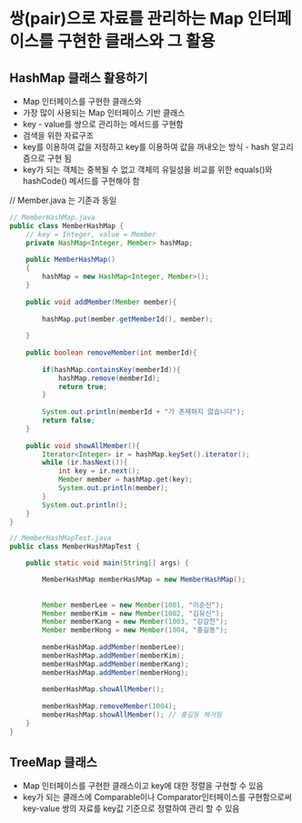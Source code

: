 # 쌍(pair)으로 자료를 관리하는 Map 인터페이스를 구현한 클래스와 그 활용
## HashMap 클래스 활용하기
- Map 인터페이스를 구현한 클래스와
- 가장 많이 사용되는 Map 인터페이스 기반 클래스
- key - value를 쌍으로 관리하는 메서드를 구현함
- 검색을 위한 자료구조
- key를 이용하여 값을 저정하고 key를 이용하여 값을 꺼내오는 방식 - hash 알고리즘으로 구현 됨
- key가 되는 객체는 중복될 수 없고 객체의 유일성을 비교를 위한 equals()와 hashCode() 메서드를 구현해야 함

// Member.java 는 기존과 동일

```java
// MemberHashMap.java
public class MemberHashMap {
    // key = Integer, value = Member
	private HashMap<Integer, Member> hashMap;
	
	public MemberHashMap()
	{
		hashMap = new HashMap<Integer, Member>();
	}
	
	public void addMember(Member member){
		
		hashMap.put(member.getMemberId(), member);
		
	}
	
	public boolean removeMember(int memberId){
		
		if(hashMap.containsKey(memberId)){
			hashMap.remove(memberId);
			return true;
		}
		
		System.out.println(memberId + "가 존재하지 않습니다");
		return false;
	}
	
	public void showAllMember(){
		Iterator<Integer> ir = hashMap.keySet().iterator();
		while (ir.hasNext()){
			int key = ir.next();
			Member member = hashMap.get(key);
			System.out.println(member);
		}	
		System.out.println();
	}
}
```

```java
// MemberHashMapTest.java
public class MemberHashMapTest {

	public static void main(String[] args) {

		MemberHashMap memberHashMap = new MemberHashMap();
		
		
		Member memberLee = new Member(1001, "이순신");
		Member memberKim = new Member(1002, "김유신");
		Member memberKang = new Member(1003, "강감찬");
		Member memberHong = new Member(1004, "홍길동");
		
		memberHashMap.addMember(memberLee);
		memberHashMap.addMember(memberKim);
		memberHashMap.addMember(memberKang);
		memberHashMap.addMember(memberHong);
		
		memberHashMap.showAllMember();
		
		memberHashMap.removeMember(1004);
		memberHashMap.showAllMember(); // 홍길동 제거됨
	}
}
```

## TreeMap 클래스
- Map 인터페이스를 구현한 클래스이고 key에 대한 정렬을 구현할 수 있음
- key가 되는 클래스에 Comparable이나 Comparator인터페이스를 구현함으로써 key-value 쌍의 자료를 key값 기준으로 정렬하여 관리 할 수 있음

